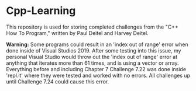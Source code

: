 # Cpp-Learning

This repository is used for storing completed challenges from the "C++ How To Program," written by Paul Deitel and Harvey Deitel.

**Warning:**
Some programs could result in an 'index out of range' error when done inside of Visual Studios 2019. 
After some testing into this issue, my personal Visual Studio would throw out the 'index out of range' error at anything that iterates more than 61 times, and is using a vector or array. Everything before and including Chapter 7 Challenge 7.22 was done inside 'repl.it' where they were tested and worked with no errors. All challenges up until Challenge 7.24 could cause this error.
